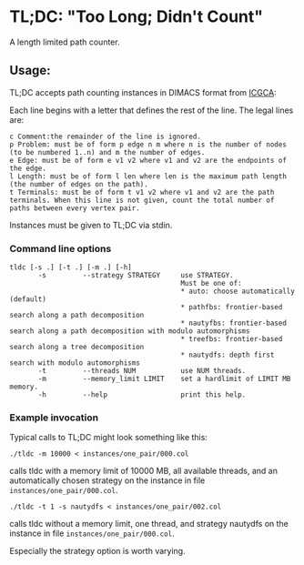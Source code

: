 # TL;DC: "Too Long; Didn't Count"
A length limited path counter.

## Usage:

TL;DC accepts path counting instances in DIMACS format from [ICGCA](https://afsa.jp/icgca/):

Each line begins with a letter that defines the rest of the line. The legal lines are:

    c Comment:the remainder of the line is ignored.
    p Problem: must be of form p edge n m where n is the number of nodes (to be numbered 1..n) and m the number of edges.
    e Edge: must be of form e v1 v2 where v1 and v2 are the endpoints of the edge.
    l Length: must be of form l len where len is the maximum path length (the number of edges on the path).
    t Terminals: must be of form t v1 v2 where v1 and v2 are the path terminals. When this line is not given, count the total number of paths between every vertex pair.

Instances must be given to TL;DC via stdin.

### Command line options
```
tldc [-s .] [-t .] [-m .] [-h]
       -s         --strategy STRATEGY     use STRATEGY.
                                          Must be one of:
                                          * auto: choose automatically (default)
                                          * pathfbs: frontier-based search along a path decomposition
                                          * nautyfbs: frontier-based search along a path decomposition with modulo automorphisms
                                          * treefbs: frontier-based search along a tree decomposition
                                          * nautydfs: depth first search with modulo automorphisms
       -t         --threads NUM           use NUM threads.
       -m         --memory_limit LIMIT    set a hardlimit of LIMIT MB memory.
       -h         --help                  print this help.
```

### Example invocation
Typical calls to TL;DC might look something like this:
```
./tldc -m 10000 < instances/one_pair/000.col
```
calls tldc with a memory limit of 10000 MB, all available threads, and an automatically chosen strategy on the instance in file `instances/one_pair/000.col`.


```
./tldc -t 1 -s nautydfs < instances/one_pair/002.col
```
calls tldc without a memory limit, one thread, and strategy nautydfs on the instance in file `instances/one_pair/000.col`.

Especially the strategy option is worth varying.
